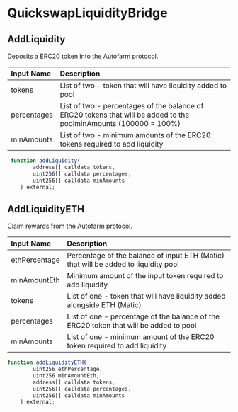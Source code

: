 # QuickswapLiquidityBridge

## AddLiquidity

Deposits a ERC20 token into the Autofarm protocol.

| Input Name | Description |
| :--- | :--- |
| tokens | List of two - token that will have liquidity added to pool |
| percentages | List of two - percentages of the balance of ERC20 tokens that will be added to the poolminAmounts \(100000 = 100%\) |
| minAmounts | List of two - minimum amounts of the ERC20 tokens required to add liquidity |

```javascript
 function addLiquidity(
        address[] calldata tokens,
        uint256[] calldata percentages,
        uint256[] calldata minAmounts
    ) external;
```

## AddLiquidityETH

Claim rewards from the Autofarm protocol.

| Input Name | Description |
| :--- | :--- |
| ethPercentage | Percentage of the balance of input ETH \(Matic\) that will be added to liquidity pool |
| minAmountEth | Minimum amount of the input token required to add liquidity |
| tokens | List of one - token that will have liquidity added alongside ETH \(Matic\) |
| percentages | List of one - percentage of the balance of the ERC20 token that will be added to pool |
| minAmounts | List of one - minimum amount of the ERC20 token required to add liquidity |

```javascript
function addLiquidityETH(
        uint256 ethPercentage,
        uint256 minAmountEth,
        address[] calldata tokens,
        uint256[] calldata percentages,
        uint256[] calldata minAmounts
    ) external;
```


